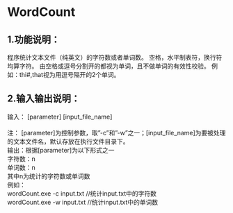 # WordCount
## 1.功能说明：
程序统计文本文件（纯英文）的字符数或者单词数。  空格，水平制表符，换行符均算字符。  由空格或逗号分割开的都视为单词，且不做单词的有效性校验。
例如：thi#,that视为用逗号隔开的2个单词。
## 2.输入输出说明：
输入： [parameter] [input_file_name]  
<br>注： [parameter]为控制参数，取”-c”和”-w”之一；[input_file_name]为要被处理的文本文件名，默认存放在执行文件目录下。<br>
输出：根据[parameter]为以下形式之一
<br>		字符数：n
<br>		单词数：n
<br>		其中n为统计的字符数或单词数
<br>例如：
 <br> wordCount.exe -c input.txt //统计input.txt中的字符数
 <br>  wordCount.exe -w input.txt //统计input.txt中的单词数
